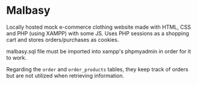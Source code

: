 # Malbasy
Locally hosted mock e-commerce clothing website made with HTML, CSS and PHP (using XAMPP) with some JS. Uses PHP sessions as a shopping cart and stores orders/purchases as cookies.

malbasy.sql file must be imported into xampp's phpmyadmin in order for it to work.

Regarding the `order` and `order_products` tables, they keep track of orders but are not utilized when retrieving information.
